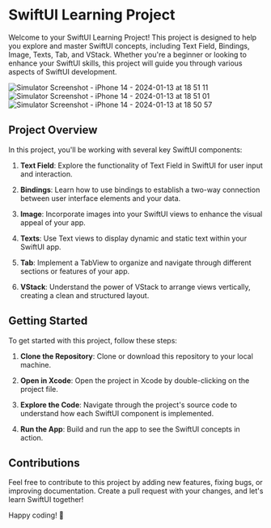 # SwiftUI Learning Project

Welcome to your SwiftUI Learning Project! This project is designed to help you explore and master SwiftUI concepts, including Text Field, Bindings, Image, Texts, Tab, and VStack. Whether you're a beginner or looking to enhance your SwiftUI skills, this project will guide you through various aspects of SwiftUI development.

![Simulator Screenshot - iPhone 14 - 2024-01-13 at 18 51 11](https://github.com/jacksonsmith/swift_ui_basics/assets/16623863/ea962de2-08b8-473b-a3c7-f77106a6250f)
![Simulator Screenshot - iPhone 14 - 2024-01-13 at 18 51 01](https://github.com/jacksonsmith/swift_ui_basics/assets/16623863/550a9632-1296-42b6-be0f-fd17108dfd7d)
![Simulator Screenshot - iPhone 14 - 2024-01-13 at 18 50 57](https://github.com/jacksonsmith/swift_ui_basics/assets/16623863/89a443e3-bdac-4f95-a81c-add25e2c7c3a)




## Project Overview

In this project, you'll be working with several key SwiftUI components:

1. **Text Field**: Explore the functionality of Text Field in SwiftUI for user input and interaction.

2. **Bindings**: Learn how to use bindings to establish a two-way connection between user interface elements and your data.

3. **Image**: Incorporate images into your SwiftUI views to enhance the visual appeal of your app.

4. **Texts**: Use Text views to display dynamic and static text within your SwiftUI app.

5. **Tab**: Implement a TabView to organize and navigate through different sections or features of your app.

6. **VStack**: Understand the power of VStack to arrange views vertically, creating a clean and structured layout.

## Getting Started

To get started with this project, follow these steps:

1. **Clone the Repository**: Clone or download this repository to your local machine.

2. **Open in Xcode**: Open the project in Xcode by double-clicking on the project file.

3. **Explore the Code**: Navigate through the project's source code to understand how each SwiftUI component is implemented.

4. **Run the App**: Build and run the app to see the SwiftUI concepts in action.

## Contributions

Feel free to contribute to this project by adding new features, fixing bugs, or improving documentation. Create a pull request with your changes, and let's learn SwiftUI together!

Happy coding! 🚀
